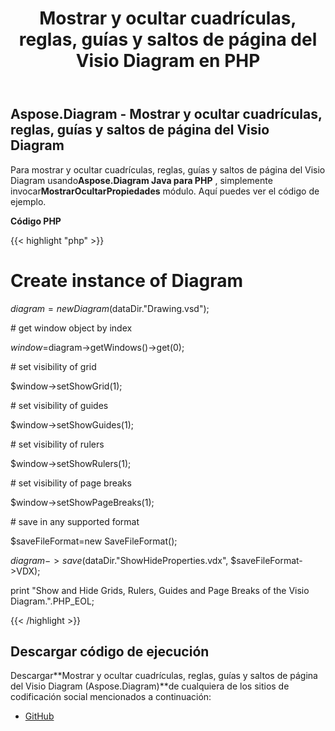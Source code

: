﻿---
title: Mostrar y ocultar cuadrículas, reglas, guías y saltos de página del Visio Diagram en PHP
type: docs
weight: 40
url: /es/java/show-and-hide-grids-rulers-guides-and-page-breaks-of-the-visio-diagram-in-php/
---
## **Aspose.Diagram - Mostrar y ocultar cuadrículas, reglas, guías y saltos de página del Visio Diagram**
Para mostrar y ocultar cuadrículas, reglas, guías y saltos de página del Visio Diagram usando**Aspose.Diagram Java para PHP** , simplemente invocar**MostrarOcultarPropiedades** módulo. Aquí puedes ver el código de ejemplo.

**Código PHP**

{{< highlight "php" >}}

 # Create instance of Diagram

$diagram =new Diagram($dataDir."Drawing.vsd");

\# get window object by index

$window=$diagram->getWindows()->get(0);

\# set visibility of grid

$window->setShowGrid(1);

\# set visibility of guides

$window->setShowGuides(1);

\# set visibility of rulers

$window->setShowRulers(1);

\# set visibility of page breaks

$window->setShowPageBreaks(1);

\# save in any supported format

$saveFileFormat=new SaveFileFormat();

$diagram->save($dataDir."ShowHideProperties.vdx", $saveFileFormat->VDX);

print "Show and Hide Grids, Rulers, Guides and Page Breaks of the Visio Diagram.".PHP_EOL;

{{< /highlight >}}
## **Descargar código de ejecución**
 Descargar**Mostrar y ocultar cuadrículas, reglas, guías y saltos de página del Visio Diagram (Aspose.Diagram)**de cualquiera de los sitios de codificación social mencionados a continuación:

- [GitHub](https://github.com/asposediagram/Aspose.Diagram-for-Java/blob/master/Plugins/Aspose_Diagram_Java_for_PHP/src/aspose/diagram/WorkingwithWindowElements/ShowHideProperties.php)
